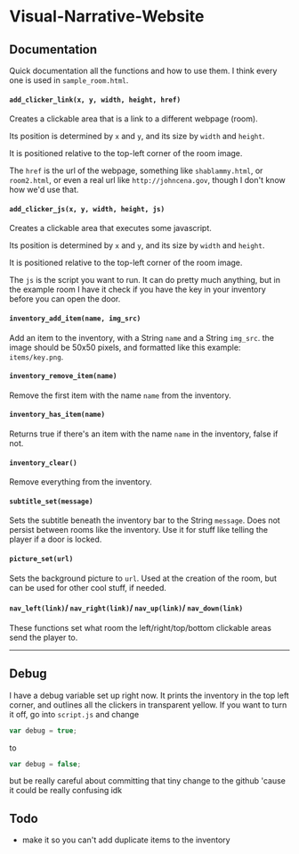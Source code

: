 # Visual-Narrative-Website

## Documentation

Quick documentation all the functions and how to use them. I think every one is used in `sample_room.html`.



#### `add_clicker_link(x, y, width, height, href)`

Creates a clickable area that is a link to a different webpage (room).

Its position is determined by `x` and `y`, and its size by `width` and `height`.

It is positioned relative to the top-left corner of the room image.

The `href` is the url of the webpage, something like `shablammy.html`, or `room2.html`, or even a real url like `http://johncena.gov`, though I don't know how we'd use that.



#### `add_clicker_js(x, y, width, height, js)`

Creates a clickable area that executes some javascript.

Its position is determined by `x` and `y`, and its size by `width` and `height`.

It is positioned relative to the top-left corner of the room image.

The `js` is the script you want to run. It can do pretty much anything, but in the example room I have it check if you have the key in your inventory before you can open the door.



#### `inventory_add_item(name, img_src)`

Add an item to the inventory, with a String `name` and a String `img_src`. the image should be 50x50 pixels, and formatted like this example: `items/key.png`.



#### `inventory_remove_item(name)`

Remove the first item with the name `name` from the inventory.



#### `inventory_has_item(name)`

Returns true if there's an item with the name `name` in the inventory, false if not.



#### `inventory_clear()`

Remove  everything from the inventory.



#### `subtitle_set(message)`

Sets the subtitle beneath the inventory bar to the String `message`. Does not persist between rooms like the inventory. Use it for stuff like telling the player if a door is locked.



#### `picture_set(url)`

Sets the background picture to `url`. Used at the creation of the room, but can be used for other cool stuff, if needed.



#### `nav_left(link)`/ `nav_right(link)`/ `nav_up(link)`/  `nav_down(link)`

These functions set what room the left/right/top/bottom clickable areas send the player to.

---

## Debug

I have a debug variable set up right now. It prints the inventory in the top left corner, and outlines all the clickers in transparent yellow. If you want to turn it off, go into `script.js` and change

```javascript
var debug = true;
```

to

```javascript
var debug = false;
```

but be really careful about committing that tiny change to the github 'cause it could be really confusing idk



## Todo

- make it so you can't add duplicate items to the inventory